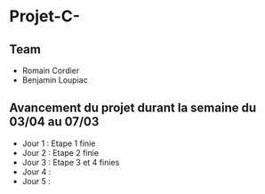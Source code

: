 # Projet-C-

## Team
- Romain Cordier
- Benjamin Loupiac

## Avancement du projet durant la semaine du 03/04 au 07/03
- Jour 1 : Etape 1 finie
- Jour 2 : Etape 2 finie
- Jour 3 : Etape 3 et 4 finies
- Jour 4 : 
- Jour 5 :
